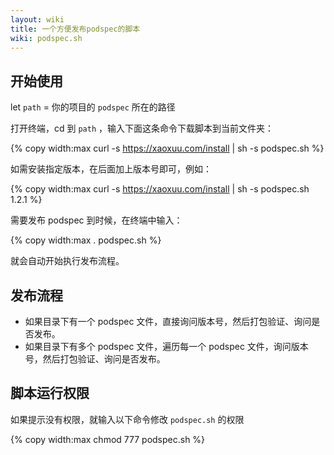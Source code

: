 ```yaml
---
layout: wiki
title: 一个方便发布podspec的脚本
wiki: podspec.sh
---
```



## 开始使用

let `path` = 你的项目的 `podspec` 所在的路径

打开终端，cd 到 `path` ，输入下面这条命令下载脚本到当前文件夹：

{% copy width:max curl -s https://xaoxuu.com/install | sh -s podspec.sh %}

如需安装指定版本，在后面加上版本号即可，例如：

{% copy width:max curl -s https://xaoxuu.com/install | sh -s podspec.sh 1.2.1 %}

需要发布 podspec 到时候，在终端中输入：

{% copy width:max . podspec.sh %}

就会自动开始执行发布流程。

## 发布流程

- 如果目录下有一个 podspec 文件，直接询问版本号，然后打包验证、询问是否发布。
- 如果目录下有多个 podspec 文件，遍历每一个 podspec 文件，询问版本号，然后打包验证、询问是否发布。

## 脚本运行权限

如果提示没有权限，就输入以下命令修改 `podspec.sh` 的权限

{% copy width:max chmod 777 podspec.sh %}
